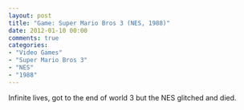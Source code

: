 ```yaml
---
layout: post
title: "Game: Super Mario Bros 3 (NES, 1988)"
date: 2012-01-10 00:00
comments: true
categories:
- "Video Games"
- "Super Mario Bros 3"
- "NES"
- "1988"
---
```


Infinite lives, got to the end of world 3 but the NES glitched and
died.   
